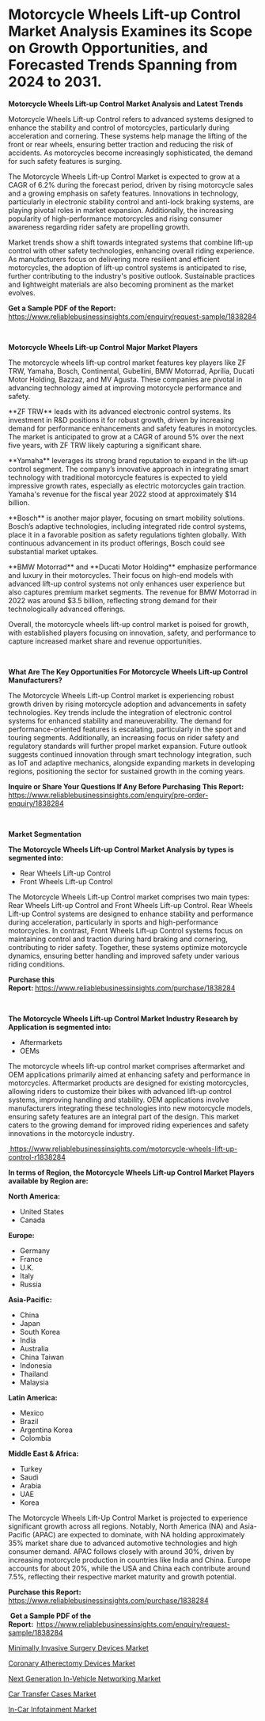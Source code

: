 <p><h1>Motorcycle Wheels Lift-up Control Market Analysis Examines its Scope on Growth Opportunities, and Forecasted Trends Spanning from 2024 to 2031.</h1></p><p><strong>Motorcycle Wheels Lift-up Control Market Analysis and Latest Trends</strong></p>
<p><p>Motorcycle Wheels Lift-up Control refers to advanced systems designed to enhance the stability and control of motorcycles, particularly during acceleration and cornering. These systems help manage the lifting of the front or rear wheels, ensuring better traction and reducing the risk of accidents. As motorcycles become increasingly sophisticated, the demand for such safety features is surging.</p><p>The Motorcycle Wheels Lift-up Control Market is expected to grow at a CAGR of 6.2% during the forecast period, driven by rising motorcycle sales and a growing emphasis on safety features. Innovations in technology, particularly in electronic stability control and anti-lock braking systems, are playing pivotal roles in market expansion. Additionally, the increasing popularity of high-performance motorcycles and rising consumer awareness regarding rider safety are propelling growth. </p><p>Market trends show a shift towards integrated systems that combine lift-up control with other safety technologies, enhancing overall riding experience. As manufacturers focus on delivering more resilient and efficient motorcycles, the adoption of lift-up control systems is anticipated to rise, further contributing to the industry's positive outlook. Sustainable practices and lightweight materials are also becoming prominent as the market evolves.</p></p>
<p><strong>Get a Sample PDF of the Report:&nbsp;</strong> <a href="https://www.reliablebusinessinsights.com/enquiry/request-sample/1838284?utm_campaign=41&utm_medium=2&utm_source=Github&utm_content=ia&utm_term=04112024&utm_id=motorcycle-wheels-lift-up-control">https://www.reliablebusinessinsights.com/enquiry/request-sample/1838284</a></p>
<p>&nbsp;</p>
<p><strong>Motorcycle Wheels Lift-up Control Major Market Players</strong></p>
<p><p>The motorcycle wheels lift-up control market features key players like ZF TRW, Yamaha, Bosch, Continental, Gubellini, BMW Motorrad, Aprilia, Ducati Motor Holding, Bazzaz, and MV Agusta. These companies are pivotal in advancing technology aimed at improving motorcycle performance and safety.</p><p>**ZF TRW** leads with its advanced electronic control systems. Its investment in R&D positions it for robust growth, driven by increasing demand for performance enhancements and safety features in motorcycles. The market is anticipated to grow at a CAGR of around 5% over the next five years, with ZF TRW likely capturing a significant share.</p><p>**Yamaha** leverages its strong brand reputation to expand in the lift-up control segment. The company’s innovative approach in integrating smart technology with traditional motorcycle features is expected to yield impressive growth rates, especially as electric motorcycles gain traction. Yamaha's revenue for the fiscal year 2022 stood at approximately $14 billion.</p><p>**Bosch** is another major player, focusing on smart mobility solutions. Bosch’s adaptive technologies, including integrated ride control systems, place it in a favorable position as safety regulations tighten globally. With continuous advancement in its product offerings, Bosch could see substantial market uptakes.</p><p>**BMW Motorrad** and **Ducati Motor Holding** emphasize performance and luxury in their motorcycles. Their focus on high-end models with advanced lift-up control systems not only enhances user experience but also captures premium market segments. The revenue for BMW Motorrad in 2022 was around $3.5 billion, reflecting strong demand for their technologically advanced offerings.</p><p>Overall, the motorcycle wheels lift-up control market is poised for growth, with established players focusing on innovation, safety, and performance to capture increased market share and revenue opportunities.</p></p>
<p>&nbsp;</p>
<p><strong>What Are The Key Opportunities For Motorcycle Wheels Lift-up Control Manufacturers?</strong></p>
<p><p>The Motorcycle Wheels Lift-up Control market is experiencing robust growth driven by rising motorcycle adoption and advancements in safety technologies. Key trends include the integration of electronic control systems for enhanced stability and maneuverability. The demand for performance-oriented features is escalating, particularly in the sport and touring segments. Additionally, an increasing focus on rider safety and regulatory standards will further propel market expansion. Future outlook suggests continued innovation through smart technology integration, such as IoT and adaptive mechanics, alongside expanding markets in developing regions, positioning the sector for sustained growth in the coming years.</p></p>
<p><strong>Inquire or Share Your Questions If Any Before Purchasing This Report:</strong> <a href="https://www.reliablebusinessinsights.com/enquiry/pre-order-enquiry/1838284?utm_campaign=41&utm_medium=2&utm_source=Github&utm_content=ia&utm_term=04112024&utm_id=motorcycle-wheels-lift-up-control">https://www.reliablebusinessinsights.com/enquiry/pre-order-enquiry/1838284</a></p>
<p>&nbsp;</p>
<p><strong>Market Segmentation</strong></p>
<p><strong>The Motorcycle Wheels Lift-up Control Market Analysis by types is segmented into:</strong></p>
<p><ul><li>Rear Wheels Lift-up Control</li><li>Front Wheels Lift-up Control</li></ul></p>
<p><p>The Motorcycle Wheels Lift-up Control market comprises two main types: Rear Wheels Lift-up Control and Front Wheels Lift-up Control. Rear Wheels Lift-up Control systems are designed to enhance stability and performance during acceleration, particularly in sports and high-performance motorcycles. In contrast, Front Wheels Lift-up Control systems focus on maintaining control and traction during hard braking and cornering, contributing to rider safety. Together, these systems optimize motorcycle dynamics, ensuring better handling and improved safety under various riding conditions.</p></p>
<p><strong>Purchase this Report:&nbsp;</strong><a href="https://www.reliablebusinessinsights.com/purchase/1838284?utm_campaign=41&utm_medium=2&utm_source=Github&utm_content=ia&utm_term=04112024&utm_id=motorcycle-wheels-lift-up-control">https://www.reliablebusinessinsights.com/purchase/1838284</a></p>
<p>&nbsp;</p>
<p><strong>The Motorcycle Wheels Lift-up Control Market Industry Research by Application is segmented into:</strong></p>
<p><ul><li>Aftermarkets</li><li>OEMs</li></ul></p>
<p><p>The motorcycle wheels lift-up control market comprises aftermarket and OEM applications primarily aimed at enhancing safety and performance in motorcycles. Aftermarket products are designed for existing motorcycles, allowing riders to customize their bikes with advanced lift-up control systems, improving handling and stability. OEM applications involve manufacturers integrating these technologies into new motorcycle models, ensuring safety features are an integral part of the design. This market caters to the growing demand for improved riding experiences and safety innovations in the motorcycle industry.</p></p>
<p><a href="https://www.reliablebusinessinsights.com/motorcycle-wheels-lift-up-control-r1838284?utm_campaign=41&utm_medium=2&utm_source=Github&utm_content=ia&utm_term=04112024&utm_id=motorcycle-wheels-lift-up-control">&nbsp;https://www.reliablebusinessinsights.com/motorcycle-wheels-lift-up-control-r1838284</a></p>
<p><strong>In terms of Region, the Motorcycle Wheels Lift-up Control Market Players available by Region are:</strong></p>
<p>
    <p> <strong> North America: </strong>
        <ul>
            <li>United States</li>
            <li>Canada</li>
        </ul>
        </p> 
    <p> <strong> Europe: </strong>
        <ul>
            <li>Germany</li>
            <li>France</li>
            <li>U.K.</li>
            <li>Italy</li>
            <li>Russia</li>
        </ul>
        </p> 
    <p> <strong> Asia-Pacific: </strong>
        <ul>
            <li>China</li>
            <li>Japan</li>
            <li>South Korea</li>
            <li>India</li>
            <li>Australia</li>
            <li>China Taiwan</li>
            <li>Indonesia</li>
            <li>Thailand</li>
            <li>Malaysia</li>
        </ul>
        </p> 
    <p> <strong> Latin America: </strong>
        <ul>
            <li>Mexico</li>
            <li>Brazil</li>
            <li>Argentina Korea</li>
            <li>Colombia</li>
        </ul>
        </p> 
    <p> <strong> Middle East & Africa: </strong>
        <ul>
            <li>Turkey</li>
            <li>Saudi</li>
            <li>Arabia</li>
            <li>UAE</li>
            <li>Korea</li>
        </ul>
    </p>
    </p>
<p><p>The Motorcycle Wheels Lift-Up Control Market is projected to experience significant growth across all regions. Notably, North America (NA) and Asia-Pacific (APAC) are expected to dominate, with NA holding approximately 35% market share due to advanced automotive technologies and high consumer demand. APAC follows closely with around 30%, driven by increasing motorcycle production in countries like India and China. Europe accounts for about 20%, while the USA and China each contribute around 7.5%, reflecting their respective market maturity and growth potential.</p></p>
<p><strong>Purchase this Report: </strong><a href="https://www.reliablebusinessinsights.com/purchase/1838284?utm_campaign=41&utm_medium=2&utm_source=Github&utm_content=ia&utm_term=04112024&utm_id=motorcycle-wheels-lift-up-control">https://www.reliablebusinessinsights.com/purchase/1838284</a></p>
<p>&nbsp;<strong>Get a Sample PDF of the Report:&nbsp;&nbsp;</strong><a href="https://www.reliablebusinessinsights.com/enquiry/request-sample/1838284?utm_campaign=41&utm_medium=2&utm_source=Github&utm_content=ia&utm_term=04112024&utm_id=motorcycle-wheels-lift-up-control">https://www.reliablebusinessinsights.com/enquiry/request-sample/1838284</a></p>
<p><strong></strong></p>
<p><p><a href="https://issuu.com/reportprime-2/docs/minimally-invasive-surgery-devices-_a969c27d87f600?utm_campaign=41&utm_medium=2&utm_source=Github&utm_content=ia&utm_term=04112024&utm_id=motorcycle-wheels-lift-up-control">Minimally Invasive Surgery Devices Market</a></p><p><a href="https://issuu.com/reportprime-2/docs/coronary-atherectomy-devices-market_6b33e5696c53d0?utm_campaign=41&utm_medium=2&utm_source=Github&utm_content=ia&utm_term=04112024&utm_id=motorcycle-wheels-lift-up-control">Coronary Atherectomy Devices Market</a></p><p><a href="https://github.com/jerridoxdemase/Market-Research-Report-List-1/blob/main/next-generation-in-vehicle-networking-market.md?utm_campaign=41&utm_medium=2&utm_source=Github&utm_content=ia&utm_term=04112024&utm_id=motorcycle-wheels-lift-up-control">Next Generation In-Vehicle Networking Market</a></p><p><a href="https://github.com/lyndi2n3hdalbey/Market-Research-Report-List-1/blob/main/car-transfer-cases-market.md?utm_campaign=41&utm_medium=2&utm_source=Github&utm_content=ia&utm_term=04112024&utm_id=motorcycle-wheels-lift-up-control">Car Transfer Cases Market</a></p><p><a href="https://github.com/halleabdon2v1s/Market-Research-Report-List-1/blob/main/in-car-infotainment-market.md?utm_campaign=41&utm_medium=2&utm_source=Github&utm_content=ia&utm_term=04112024&utm_id=motorcycle-wheels-lift-up-control">In-Car Infotainment Market</a></p></p>